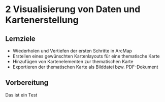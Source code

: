 # 2 Visualisierung von Daten und Kartenerstellung
## Lernziele

- Wiederholen und Vertiefen der ersten Schritte in ArcMap
- Erstellen eines gewünschten Kartenlayouts für eine thematische Karte 
- Hinzufügen von Kartenelementen zur thematischen Karte
- Exportieren der thematischen Karte als Bilddatei bzw. PDF-Dokument

## Vorbereitung
Das ist ein Test
